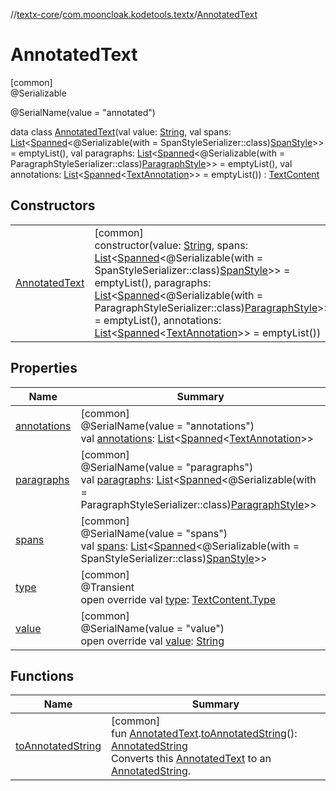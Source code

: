 //[textx-core](../../../index.md)/[com.mooncloak.kodetools.textx](../index.md)/[AnnotatedText](index.md)

# AnnotatedText

[common]\
@Serializable

@SerialName(value = &quot;annotated&quot;)

data class [AnnotatedText](index.md)(val value: [String](https://kotlinlang.org/api/latest/jvm/stdlib/kotlin/-string/index.html), val spans: [List](https://kotlinlang.org/api/latest/jvm/stdlib/kotlin.collections/-list/index.html)&lt;[Spanned](../-spanned/index.md)&lt;@Serializable(with = SpanStyleSerializer::class)[SpanStyle](https://developer.android.com/reference/kotlin/androidx/compose/ui/text/SpanStyle.html)&gt;&gt; = emptyList(), val paragraphs: [List](https://kotlinlang.org/api/latest/jvm/stdlib/kotlin.collections/-list/index.html)&lt;[Spanned](../-spanned/index.md)&lt;@Serializable(with = ParagraphStyleSerializer::class)[ParagraphStyle](https://developer.android.com/reference/kotlin/androidx/compose/ui/text/ParagraphStyle.html)&gt;&gt; = emptyList(), val annotations: [List](https://kotlinlang.org/api/latest/jvm/stdlib/kotlin.collections/-list/index.html)&lt;[Spanned](../-spanned/index.md)&lt;[TextAnnotation](../-text-annotation/index.md)&gt;&gt; = emptyList()) : [TextContent](../-text-content/index.md)

## Constructors

| | |
|---|---|
| [AnnotatedText](-annotated-text.md) | [common]<br>constructor(value: [String](https://kotlinlang.org/api/latest/jvm/stdlib/kotlin/-string/index.html), spans: [List](https://kotlinlang.org/api/latest/jvm/stdlib/kotlin.collections/-list/index.html)&lt;[Spanned](../-spanned/index.md)&lt;@Serializable(with = SpanStyleSerializer::class)[SpanStyle](https://developer.android.com/reference/kotlin/androidx/compose/ui/text/SpanStyle.html)&gt;&gt; = emptyList(), paragraphs: [List](https://kotlinlang.org/api/latest/jvm/stdlib/kotlin.collections/-list/index.html)&lt;[Spanned](../-spanned/index.md)&lt;@Serializable(with = ParagraphStyleSerializer::class)[ParagraphStyle](https://developer.android.com/reference/kotlin/androidx/compose/ui/text/ParagraphStyle.html)&gt;&gt; = emptyList(), annotations: [List](https://kotlinlang.org/api/latest/jvm/stdlib/kotlin.collections/-list/index.html)&lt;[Spanned](../-spanned/index.md)&lt;[TextAnnotation](../-text-annotation/index.md)&gt;&gt; = emptyList()) |

## Properties

| Name | Summary |
|---|---|
| [annotations](annotations.md) | [common]<br>@SerialName(value = &quot;annotations&quot;)<br>val [annotations](annotations.md): [List](https://kotlinlang.org/api/latest/jvm/stdlib/kotlin.collections/-list/index.html)&lt;[Spanned](../-spanned/index.md)&lt;[TextAnnotation](../-text-annotation/index.md)&gt;&gt; |
| [paragraphs](paragraphs.md) | [common]<br>@SerialName(value = &quot;paragraphs&quot;)<br>val [paragraphs](paragraphs.md): [List](https://kotlinlang.org/api/latest/jvm/stdlib/kotlin.collections/-list/index.html)&lt;[Spanned](../-spanned/index.md)&lt;@Serializable(with = ParagraphStyleSerializer::class)[ParagraphStyle](https://developer.android.com/reference/kotlin/androidx/compose/ui/text/ParagraphStyle.html)&gt;&gt; |
| [spans](spans.md) | [common]<br>@SerialName(value = &quot;spans&quot;)<br>val [spans](spans.md): [List](https://kotlinlang.org/api/latest/jvm/stdlib/kotlin.collections/-list/index.html)&lt;[Spanned](../-spanned/index.md)&lt;@Serializable(with = SpanStyleSerializer::class)[SpanStyle](https://developer.android.com/reference/kotlin/androidx/compose/ui/text/SpanStyle.html)&gt;&gt; |
| [type](type.md) | [common]<br>@Transient<br>open override val [type](type.md): [TextContent.Type](../-text-content/-type/index.md) |
| [value](value.md) | [common]<br>@SerialName(value = &quot;value&quot;)<br>open override val [value](value.md): [String](https://kotlinlang.org/api/latest/jvm/stdlib/kotlin/-string/index.html) |

## Functions

| Name | Summary |
|---|---|
| [toAnnotatedString](../to-annotated-string.md) | [common]<br>fun [AnnotatedText](index.md).[toAnnotatedString](../to-annotated-string.md)(): [AnnotatedString](https://developer.android.com/reference/kotlin/androidx/compose/ui/text/AnnotatedString.html)<br>Converts this [AnnotatedText](index.md) to an [AnnotatedString](https://developer.android.com/reference/kotlin/androidx/compose/ui/text/AnnotatedString.html). |
